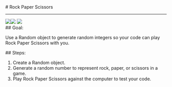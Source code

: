 <body>
<div id="wrap">
<div id="main">
<div id="recipeLeftColumn">
# Rock Paper Scissors

<hr/>
<img src="images/rock.png"/><img src="images/paper.jpeg"/>
<img src="images/scissors.jpeg"/>

<div id="recipeGoal">
## Goal:


Use a Random object to generate random integers so your code can play Rock Paper Scissors with you.

</div>
</div>
<div id="recipeRightColumn">
<div id="recipeSteps">
## Steps:

<ol id="stepList">
<li>Create a Random object.</li>
<li>Generate a random number to represent rock, paper, or scissors in a game.</li>
<li>Play Rock Paper Scissors against the computer to test your code.</li>
</ol>
<div style="clear:both;"></div>
</div>
</div>
</div>
</div>
<div id="footer">

</div>
</body>